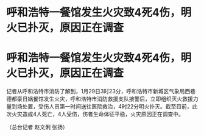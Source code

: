 # 呼和浩特一餐馆发生火灾致4死4伤，明火已扑灭，原因正在调查

# 呼和浩特一餐馆发生火灾致4死4伤，明火已扑灭，原因正在调查

记者从呼和浩特市消防了解到，1月29日3时23分，呼和浩特市新城区气象局西巷德都豪日娲餐馆发生火灾，呼和浩特市消防救援支队接警后，立即组织灭火救援力量到场处置，受伤人员第一时间送往医院救治，4时22分明火扑灭。截至目前，此次火灾造成4人死亡，4人受伤，伤者生命体征平稳，火灾原因正在调查中。

（总台记者 赵文俐 张扬）

